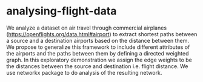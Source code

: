 # analysing-flight-data
We analyze a dataset on air travel through commercial airplanes (https://openflights.org/data.html#airport) to extract shortest paths between a source and a destination airports based on the distance between them. We propose to generalize this framework to include different attributes of the airports and the paths between them by defining a directed weighted graph. In this exploratory demonstration we assign the edge weights to be the distances between the source and destination i.e. flight distance. We use networkx package to do analysis of the resulting network.
